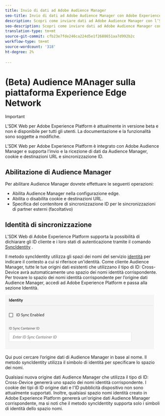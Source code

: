 ```yaml
---
title: Invio di dati ad Adobe Audience Manager
seo-title: Invio di dati ad Adobe Audience Manager con Adobe Experience Platform Web SDK
description: Scopri come inviare dati ad Adobe Audience Manager con l’SDK Web della piattaforma Experience
seo-description: Scopri come inviare dati ad Adobe Audience Manager con l’SDK Web della piattaforma Experience
translation-type: tm+mt
source-git-commit: cfb23e7fde246ca224d5e1f2688651aa7d992b2c
workflow-type: tm+mt
source-wordcount: '318'
ht-degree: 2%

---
```



# (Beta) Audience MAnager sulla piattaforma Experience Edge Network

>[!IMPORTANT]
>
>L’SDK Web per Adobe Experience Platform è attualmente in versione beta e non è disponibile per tutti gli utenti. La documentazione e la funzionalità sono soggette a modifiche.

L’SDK Web per Adobe Experience Platform è integrato con Adobe Audience Manager e supporta l’invio e la ricezione di dati da Audience Manager, cookie e destinazioni URL e sincronizzazione ID.

## Abilitazione di Audience Manager

Per abilitare Audience Manager dovrete effettuare le seguenti operazioni:

- Abilita Audience Manager nella configurazione [](../../fundamentals/edge-configuration.md)edge.
- Abilita o disabilita cookie e destinazioni URL.
- Specifica del contenitore di sincronizzazione ID per le sincronizzazioni di partner esterni (facoltativo)

## Identità di sincronizzazione

L’SDK Web di Adobe Experience Platform supporta la possibilità di dichiarare gli ID cliente e i loro stati di autenticazione tramite il comando [SyncIdentity](../../fundamentals/identity.md) .

Il metodo syncIdentity utilizza gli spazi dei nomi del servizio [identità](../../../identity/../identity-service/namespaces.md) per indicare il contesto a cui si riferisce un&#39;identità. Come cliente Audience Manager, tutte le tue origini dati esistenti che utilizzano il tipo di ID: Cross-Device avrà automaticamente uno spazio dei nomi identità corrispondente. Per trovare lo spazio dei nomi identità corrispondente per l’origine dati Audience Manager, accedi ad Adobe Experience Platform e passa alla sezione Identità.

![Visualizzazione dell’interfaccia utente Spazi dei nomi](../../../assets/edge_configuration_identity.png)

Qui puoi cercare l’origine dati di Audience Manager in base al nome. Il metodo syncIdentity utilizza il simbolo di identità per specificare lo spazio dei nomi.

Qualsiasi nuova origine dati Audience Manager che utilizza il tipo di ID: Cross-Device genererà uno spazio dei nomi identità corrispondente. I cookie dei tipi di ID origine dati e l&#39;ID pubblicità dispositivo non sono attualmente supportati. Inoltre, qualsiasi spazio nomi identità creato in Adobe Experience Platform genererà un&#39;origine dati Audience Manager corrispondente, ma si noti che il metodo syncIdentity supporta solo i simboli di identità dello spazio nomi.
